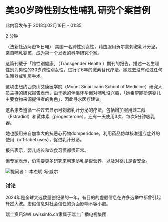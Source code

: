 # 美30岁跨性别女性哺乳 研究个案首例

此内容发布于 2018年02月16日 - 01:35

2 分钟

（法新社迈阿密15日电） 美国一名跨性别女性，藉由服用贺尔蒙刺激乳汁分泌，亲自哺乳婴孩，成为第一个发表的科学研究个案。

这篇刊载于「跨性别健康」（Transgender Health ）期刊的报告，描述一名生理性别为男性的30岁跨性别女性，进行了6年的激素替代疗法。她过去没有动过任何生殖器或乳房手术。

这项由纽约西奈山艾康医学院（Mount Sinai Icahn School of Medicine）研究人员主持的研究报告表示，由于她的伴侣怀孕但对哺乳没兴趣，「她希望能扮演婴儿主要食物来源提供者的角色」，因此寻求医疗建议。

这名患者遵循一种过去显示可刺激乳汁分泌的疗法，包括增加服用雌二醇（Estradiol）和黄体素（progesterone），还有一天使用3次、每次5分钟吸乳器。

她也服用来自加拿大的抗恶心药物domperidone，利用药品仿单核准适应症外的使用（off-label uses），促进乳汁分泌。

报告表示，婴儿成长和饮食习惯都很正常。

但专家表示，仍需要更多研究来判定泌乳是否营养，以及对婴儿是否安全。

![提问者： 本杰明·冯·威尔](https://www.swissinfo.ch/content/wp-content/uploads/sites/13/2023/12/benjamin-von-wyl-profileImage-47039375.png?ver=ddaac810)

### 讨论

2024年是全球大选数量创纪录的一年，有目的的虚假信息在许多选举中都曾引起轩然大波。虚假信息对社会信任的负面影响不容小觑。

瑞士资讯SWI swissinfo.ch隶属于瑞士广播电视集团